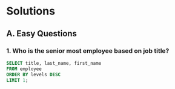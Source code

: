 # Solutions

## A. Easy Questions

### 1. Who is the senior most employee based on job title?

```sql
SELECT title, last_name, first_name
FROM employee
ORDER BY levels DESC
LIMIT 1;
